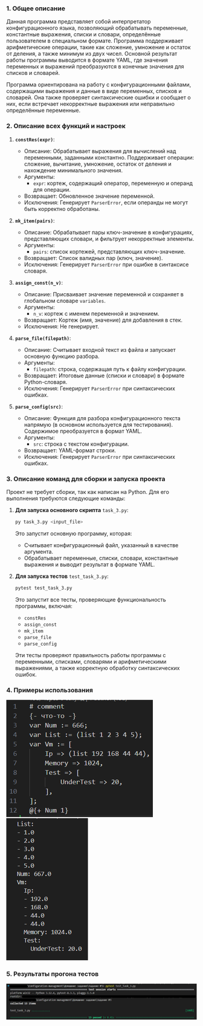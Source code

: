 ### 1. **Общее описание**

Данная программа представляет собой интерпретатор конфигурационного языка, позволяющий обрабатывать переменные, константные выражения, списки и словари, определённые пользователем в специальном формате. Программа поддерживает арифметические операции, такие как сложение, умножение и остаток от деления, а также минимум из двух чисел. Основной результат работы программы выводится в формате YAML, где значения переменных и выражений преобразуются в конечные значения для списков и словарей.

Программа ориентирована на работу с конфигурационными файлами, содержащими выражения и данные в виде переменных, списков и словарей. Она также проверяет синтаксические ошибки и сообщает о них, если встречает некорректные выражения или неправильно определённые переменные.

### 2. **Описание всех функций и настроек**

1. **`constRes(expr)`**:
   - Описание: Обрабатывает выражения для вычислений над переменными, заданными константно. Поддерживает операции: сложение, вычитание, умножение, остаток от деления и нахождение минимального значения.
   - Аргументы:
     - `expr`: кортеж, содержащий оператор, переменную и операнд для операции.
   - Возвращает: Обновленное значение переменной.
   - Исключения: Генерирует `ParserError`, если операнды не могут быть корректно обработаны.

2. **`mk_item(pairs)`**:
   - Описание: Обрабатывает пары ключ-значение в конфигурациях, представляющих словари, и фильтрует некорректные элементы.
   - Аргументы:
     - `pairs`: список кортежей, представляющих ключ-значение.
   - Возвращает: Список валидных пар (ключ, значение).
   - Исключения: Генерирует `ParserError` при ошибке в синтаксисе словаря.

3. **`assign_const(n_v)`**:
   - Описание: Присваивает значение переменной и сохраняет в глобальном словаре `variables`.
   - Аргументы:
     - `n_v`: кортеж с именем переменной и значением.
   - Возвращает: Кортеж (имя, значение) для добавления в стек.
   - Исключения: Не генерирует.

4. **`parse_file(filepath)`**:
   - Описание: Считывает входной текст из файла и запускает основную функцию разбора.
   - Аргументы:
     - `filepath`: строка, содержащая путь к файлу конфигурации.
   - Возвращает: Итоговые данные (списки и словари) в формате Python-словаря.
   - Исключения: Генерирует `ParserError` при синтаксических ошибках.

5. **`parse_config(src)`**:
   - Описание: Функция для разбора конфигурационного текста напрямую (в основном используется для тестирования). Содержимое преобразуется в формат YAML.
   - Аргументы:
     - `src`: строка с текстом конфигурации.
   - Возвращает: YAML-формат строки.
   - Исключения: Генерирует `ParserError` при синтаксических ошибках.

### 3. **Описание команд для сборки и запуска проекта**

Проект не требует сборки, так как написан на Python. Для его выполнения требуются следующие команды:

1. **Для запуска основного скрипта** `task_3.py`:
   ```bash
   py task_3.py <input_file>
   ```
   Это запустит основную программу, которая:
   - Считывает конфигурационный файл, указанный в качестве аргумента.
   - Обрабатывает переменные, списки, словари, константные выражения и выводит результат в формате YAML.

2. **Для запуска тестов** `test_task_3.py`:
   ```bash
   pytest test_task_3.py
   ```
   Это запустит все тесты, проверяющие функциональность программы, включая:
   - `constRes`
   - `assign_const`
   - `mk_item`
   - `parse_file`
   - `parse_config`

   Эти тесты проверяют правильность работы программы с переменными, списками, словарями и арифметическими выражениями, а также корректную обработку синтаксических ошибок.

### 4. **Примеры использования**
![Пример входного файла](./img/C-M_hw3_1.png)
![Пример вывода](./img/C-M_hw3_2.png)

### 5. **Результаты прогона тестов**
![Результаты прогона тестов](./img/C-M_hw3_3.png)
